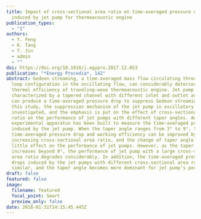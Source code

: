 ```yaml
---
title: Impact of cross-sectional area ratio on time-averaged pressure drop
  induced by jet pump for thermoacoustic engine
publication_types:
  - "1"
authors:
  - Y. Feng
  - K. Tang
  - T. Jin
  - admin
  - ""
doi: https://doi.org/10.1016/j.egypro.2017.12.053
publication: "*Energy Procedia*, 142"
abstract: Gedeon streaming, a time-averaged mass flow circulating throughout the
  loop configuration in the oscillating flow, can considerably deteriorate the
  thermal efficiency of traveling-wave thermoacoustic engine. Jet pump is
  characterized by a tapered channel with different inlet and outlet areas. It
  can produce a time-averaged pressure drop to suppress Gedeon streaming. In
  this study, the suppression mechanism of the jet pump in oscillatory flow is
  investigated, and the emphasis is put on the effect of cross-sectional area
  ratio on the performance of jet pumps with different taper angles. An
  experimental apparatus has been built to measure the time-averaged pressure
  induced by the jet pump. When the taper angle ranges from 3° to 9°, the
  time-averaged pressure drop and working efficiency can be improved by
  increasing cross-sectional area ratio, and the change of taper angle has
  little effect on the performance of jet pumps. However, as the taper angle
  increases beyond 9°, the performance of jet pump with a large cross-sectional
  area ratio degrades considerably. In addition, the time-averaged pressure
  drops induced by the jet pumps with different cross-sectional area ratios are
  similar, and the taper angle becomes more dominant for jet pump’s performance.
draft: false
featured: false
image:
  filename: featured
  focal_point: Smart
  preview_only: false
date: 2018-01-31T14:15:45.445Z
---
```

